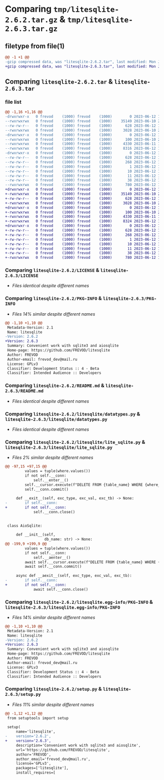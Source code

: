 # Comparing `tmp/litesqlite-2.6.2.tar.gz` & `tmp/litesqlite-2.6.3.tar.gz`

## filetype from file(1)

```diff
@@ -1 +1 @@
-gzip compressed data, was "litesqlite-2.6.2.tar", last modified: Mon Jun 12 11:14:10 2023, max compression
+gzip compressed data, was "litesqlite-2.6.3.tar", last modified: Mon Jun 12 11:23:38 2023, max compression
```

## Comparing `litesqlite-2.6.2.tar` & `litesqlite-2.6.3.tar`

### file list

```diff
@@ -1,16 +1,16 @@
-drwxrwxr-x   0 frevod    (1000) frevod    (1000)        0 2023-06-12 11:14:10.505861 litesqlite-2.6.2/
--rwxrwxrwx   0 frevod    (1000) frevod    (1000)    35149 2023-06-10 20:40:52.000000 litesqlite-2.6.2/LICENSE
--rw-rw-r--   0 frevod    (1000) frevod    (1000)      628 2023-06-12 11:14:10.505861 litesqlite-2.6.2/PKG-INFO
--rwxrwxrwx   0 frevod    (1000) frevod    (1000)     3028 2023-06-10 20:40:52.000000 litesqlite-2.6.2/README.md
-drwxrwxr-x   0 frevod    (1000) frevod    (1000)        0 2023-06-12 11:14:10.501861 litesqlite-2.6.2/litesqlite/
--rwxrwxrwx   0 frevod    (1000) frevod    (1000)      100 2023-06-10 21:17:16.000000 litesqlite-2.6.2/litesqlite/__init__.py
--rwxrwxrwx   0 frevod    (1000) frevod    (1000)     4330 2023-06-11 17:09:48.000000 litesqlite-2.6.2/litesqlite/datatypes.py
--rwxrwxrwx   0 frevod    (1000) frevod    (1000)     8316 2023-06-12 11:13:52.000000 litesqlite-2.6.2/litesqlite/lite_sqlite.py
-drwxrwxr-x   0 frevod    (1000) frevod    (1000)        0 2023-06-12 11:14:10.505861 litesqlite-2.6.2/litesqlite.egg-info/
--rw-rw-r--   0 frevod    (1000) frevod    (1000)      628 2023-06-12 11:14:10.000000 litesqlite-2.6.2/litesqlite.egg-info/PKG-INFO
--rw-rw-r--   0 frevod    (1000) frevod    (1000)      268 2023-06-12 11:14:10.000000 litesqlite-2.6.2/litesqlite.egg-info/SOURCES.txt
--rw-rw-r--   0 frevod    (1000) frevod    (1000)        1 2023-06-12 11:14:10.000000 litesqlite-2.6.2/litesqlite.egg-info/dependency_links.txt
--rw-rw-r--   0 frevod    (1000) frevod    (1000)       10 2023-06-12 11:14:10.000000 litesqlite-2.6.2/litesqlite.egg-info/requires.txt
--rw-rw-r--   0 frevod    (1000) frevod    (1000)       11 2023-06-12 11:14:10.000000 litesqlite-2.6.2/litesqlite.egg-info/top_level.txt
--rw-rw-r--   0 frevod    (1000) frevod    (1000)       38 2023-06-12 11:14:10.505861 litesqlite-2.6.2/setup.cfg
--rwxrwxrwx   0 frevod    (1000) frevod    (1000)      780 2023-06-12 11:08:41.000000 litesqlite-2.6.2/setup.py
+drwxrwxr-x   0 frevod    (1000) frevod    (1000)        0 2023-06-12 11:23:38.612458 litesqlite-2.6.3/
+-rwxrwxrwx   0 frevod    (1000) frevod    (1000)    35149 2023-06-10 20:40:52.000000 litesqlite-2.6.3/LICENSE
+-rw-rw-r--   0 frevod    (1000) frevod    (1000)      628 2023-06-12 11:23:38.612458 litesqlite-2.6.3/PKG-INFO
+-rwxrwxrwx   0 frevod    (1000) frevod    (1000)     3028 2023-06-10 20:40:52.000000 litesqlite-2.6.3/README.md
+drwxrwxr-x   0 frevod    (1000) frevod    (1000)        0 2023-06-12 11:23:38.608458 litesqlite-2.6.3/litesqlite/
+-rwxrwxrwx   0 frevod    (1000) frevod    (1000)      100 2023-06-10 21:17:16.000000 litesqlite-2.6.3/litesqlite/__init__.py
+-rwxrwxrwx   0 frevod    (1000) frevod    (1000)     4330 2023-06-11 17:09:48.000000 litesqlite-2.6.3/litesqlite/datatypes.py
+-rwxrwxrwx   0 frevod    (1000) frevod    (1000)     8324 2023-06-12 11:23:15.000000 litesqlite-2.6.3/litesqlite/lite_sqlite.py
+drwxrwxr-x   0 frevod    (1000) frevod    (1000)        0 2023-06-12 11:23:38.612458 litesqlite-2.6.3/litesqlite.egg-info/
+-rw-rw-r--   0 frevod    (1000) frevod    (1000)      628 2023-06-12 11:23:38.000000 litesqlite-2.6.3/litesqlite.egg-info/PKG-INFO
+-rw-rw-r--   0 frevod    (1000) frevod    (1000)      268 2023-06-12 11:23:38.000000 litesqlite-2.6.3/litesqlite.egg-info/SOURCES.txt
+-rw-rw-r--   0 frevod    (1000) frevod    (1000)        1 2023-06-12 11:23:38.000000 litesqlite-2.6.3/litesqlite.egg-info/dependency_links.txt
+-rw-rw-r--   0 frevod    (1000) frevod    (1000)       10 2023-06-12 11:23:38.000000 litesqlite-2.6.3/litesqlite.egg-info/requires.txt
+-rw-rw-r--   0 frevod    (1000) frevod    (1000)       11 2023-06-12 11:23:38.000000 litesqlite-2.6.3/litesqlite.egg-info/top_level.txt
+-rw-rw-r--   0 frevod    (1000) frevod    (1000)       38 2023-06-12 11:23:38.612458 litesqlite-2.6.3/setup.cfg
+-rwxrwxrwx   0 frevod    (1000) frevod    (1000)      780 2023-06-12 11:23:22.000000 litesqlite-2.6.3/setup.py
```

### Comparing `litesqlite-2.6.2/LICENSE` & `litesqlite-2.6.3/LICENSE`

 * *Files identical despite different names*

### Comparing `litesqlite-2.6.2/PKG-INFO` & `litesqlite-2.6.3/PKG-INFO`

 * *Files 14% similar despite different names*

```diff
@@ -1,10 +1,10 @@
 Metadata-Version: 2.1
 Name: litesqlite
-Version: 2.6.2
+Version: 2.6.3
 Summary: Convenient work with sqlite3 and aiosqlite
 Home-page: https://github.com/FREVOD/litesqlite
 Author: FREVOD
 Author-email: frevod_dev@mail.ru
 License: GPLv3
 Classifier: Development Status :: 4 - Beta
 Classifier: Intended Audience :: Developers
```

### Comparing `litesqlite-2.6.2/README.md` & `litesqlite-2.6.3/README.md`

 * *Files identical despite different names*

### Comparing `litesqlite-2.6.2/litesqlite/datatypes.py` & `litesqlite-2.6.3/litesqlite/datatypes.py`

 * *Files identical despite different names*

### Comparing `litesqlite-2.6.2/litesqlite/lite_sqlite.py` & `litesqlite-2.6.3/litesqlite/lite_sqlite.py`

 * *Files 2% similar despite different names*

```diff
@@ -97,15 +97,15 @@
         values = tuple(where.values())
         if not self.__conn:
             self.__enter__()
         self.__cursor.execute(f"DELETE FROM {table_name} WHERE {where_clause}", values)
         self.__conn.commit()
 
     def __exit__(self, exc_type, exc_val, exc_tb) -> None:
-        if self.__conn:
+        if not self.__conn:
             self.__conn.close()
 
 
 class AioSqlite:
 
     def __init__(self,
                  db_name: str) -> None:
@@ -199,9 +199,9 @@
         values = tuple(where.values())
         if not self.__conn:
             self.__aenter__()
         await self.__cursor.execute(f"DELETE FROM {table_name} WHERE {where_clause}", values)
         await self.__conn.commit()
 
     async def __aexit__(self, exc_type, exc_val, exc_tb):
-        if self.__conn:
+        if not self.__conn:
             await self.__conn.close()
```

### Comparing `litesqlite-2.6.2/litesqlite.egg-info/PKG-INFO` & `litesqlite-2.6.3/litesqlite.egg-info/PKG-INFO`

 * *Files 14% similar despite different names*

```diff
@@ -1,10 +1,10 @@
 Metadata-Version: 2.1
 Name: litesqlite
-Version: 2.6.2
+Version: 2.6.3
 Summary: Convenient work with sqlite3 and aiosqlite
 Home-page: https://github.com/FREVOD/litesqlite
 Author: FREVOD
 Author-email: frevod_dev@mail.ru
 License: GPLv3
 Classifier: Development Status :: 4 - Beta
 Classifier: Intended Audience :: Developers
```

### Comparing `litesqlite-2.6.2/setup.py` & `litesqlite-2.6.3/setup.py`

 * *Files 11% similar despite different names*

```diff
@@ -1,12 +1,12 @@
 from setuptools import setup
 
 setup(
     name='litesqlite',
-    version='2.6.2',
+    version='2.6.3',
     description='Convenient work with sqlite3 and aiosqlite',
     url='https://github.com/FREVOD/litesqlite',
     author='FREVOD',
     author_email='frevod_dev@mail.ru',
     license='GPLv3',
     packages=['litesqlite'],
     install_requires=[
```

